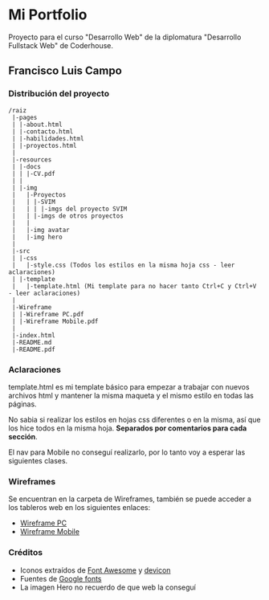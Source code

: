 # Mi Portfolio

Proyecto para el curso "Desarrollo Web" de la diplomatura "Desarrollo Fullstack Web" de Coderhouse.

## Francisco Luis Campo

### Distribución del proyecto

```
/raiz
 |-pages
 | |-about.html
 | |-contacto.html
 | |-habilidades.html
 | |-proyectos.html
 |
 |-resources
 | |-docs
 | | |-CV.pdf
 | |
 | |-img
 |   |-Proyectos
 |   | |-SVIM
 |   | | |-imgs del proyecto SVIM
 |   | |-imgs de otros proyectos
 |   |
 |   |-img avatar
 |   |-img hero
 |
 |-src
 | |-css
 |   |-style.css (Todos los estilos en la misma hoja css - leer aclaraciones)
 | |-template
 |   |-template.html (Mi template para no hacer tanto Ctrl+C y Ctrl+V  - leer aclaraciones)
 |
 |-Wireframe
 | |-Wireframe PC.pdf
 | |-Wireframe Mobile.pdf
 |
 |-index.html
 |-README.md
 |-README.pdf
```

### Aclaraciones

template.html es mi template básico para empezar a trabajar con nuevos archivos html y mantener la misma maqueta y el mismo estilo en todas las páginas.

No sabia si realizar los estilos en hojas css diferentes o en la misma, así que los hice todos en la misma hoja. **Separados por comentarios para cada sección**.

El nav para Mobile no conseguí realizarlo, por lo tanto voy a esperar las siguientes clases.

### Wireframes

Se encuentran en la carpeta de Wireframes, también se puede acceder a los tableros web en los siguientes enlaces:

-   [Wireframe PC](https://whimsical.com/portfolio-pc-6tkikDXogHoX8kymhnEzWJ)
-   [Wireframe Mobile](https://whimsical.com/portfolio-mobile-HTpzTL9SEU3v5nkY82Y1bp)

### Créditos

-   Iconos extraídos de [Font Awesome](https://fontawesome.com) y [devicon](https://github.com/devicons/devicon/tree/master)
-   Fuentes de [Google fonts](https://fonts.google.com)
-   La imagen Hero no recuerdo de que web la conseguí
